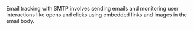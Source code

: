 Email tracking with SMTP involves sending emails and monitoring user interactions like opens and clicks using embedded links and images in the email body.

